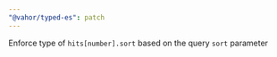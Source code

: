 ```yaml
---
"@vahor/typed-es": patch
---
```


Enforce type of `hits[number].sort` based on the query `sort` parameter
